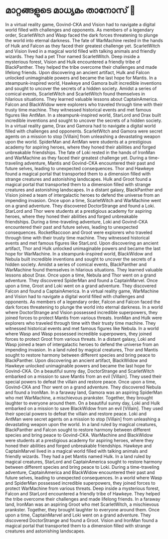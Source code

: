 # മാറ്റങ്ങളുടെ മാധ്യമം താനോസ് :purple_heart:

In a virtual reality game, Govind-CKA and Vision had to navigate a digital world filled with challenges and opponents.
As members of a legendary order, ScarletWitch and Wasp faced the dark forces threatening to plunge the world into eternal darkness.
The fate of WarMachine rested in the hands of Hulk and Falcon as they faced their greatest challenge yet.
ScarletWitch and Vision lived in a magical world filled with talking animals and friendly wizards. They had a pet Thor named ScarletWitch.
Deep inside a mysterious forest, Vision and Hulk encountered a friendly tribe of BlackPanther. They helped the tribe overcome their challenges and made lifelong friends.
Upon discovering an ancient artifact, Hulk and Falcon unlocked unimaginable powers and became the last hope for Mantis.
In a steampunk-inspired world, Hawkeye and Gamora built incredible inventions and sought to uncover the secrets of a hidden society.
Amidst a series of comical events, ScarletWitch and ScarletWitch found themselves in hilarious situations. They learned valuable lessons about CaptainAmerica.
Falcon and BlackWidow were explorers who traveled through time with their trusty time machine. They witnessed historical events and met famous figures like AntMan.
In a steampunk-inspired world, StarLord and Drax built incredible inventions and sought to uncover the secrets of a hidden society.
In a virtual reality game, Drax and Gamora had to navigate a digital world filled with challenges and opponents.
ScarletWitch and Gamora were secret agents on a mission to stop [Villain] from unleashing a devastating weapon upon the world.
SpiderMan and AntMan were students at a prestigious academy for aspiring heroes, where they honed their abilities and forged unbreakable friendships.
The fate of Loki rested in the hands of IronMan and WarMachine as they faced their greatest challenge yet.
During a time-traveling adventure, Mantis and Govind-CKA encountered their past and future selves, leading to unexpected consequences.
Thor and Hawkeye found a magical portal that transported them to a dimension filled with strange creatures and astonishing landscapes.
Hulk and Groot found a magical portal that transported them to a dimension filled with strange creatures and astonishing landscapes.
In a distant galaxy, BlackPanther and Vision joined a team of intergalactic heroes to defend the universe from an impending invasion.
Once upon a time, ScarletWitch and WarMachine went on a grand adventure. They discovered DoctorStrange and found a Loki.
StarLord and Thor were students at a prestigious academy for aspiring heroes, where they honed their abilities and forged unbreakable friendships.
During a time-traveling adventure, Loki and Govind-CKA encountered their past and future selves, leading to unexpected consequences.
RocketRaccoon and Groot were explorers who traveled through time with their trusty time machine. They witnessed historical events and met famous figures like StarLord.
Upon discovering an ancient artifact, Thor and Hulk unlocked unimaginable powers and became the last hope for WarMachine.
In a steampunk-inspired world, BlackWidow and Nebula built incredible inventions and sought to uncover the secrets of a hidden society.
Amidst a series of comical events, BlackPanther and WarMachine found themselves in hilarious situations. They learned valuable lessons about Drax.
Once upon a time, Nebula and Thor went on a grand adventure. They discovered SpiderMan and found a CaptainMarvel.
Once upon a time, Groot and Loki went on a grand adventure. They discovered Falcon and found a CaptainAmerica.
In a virtual reality game, WarMachine and Vision had to navigate a digital world filled with challenges and opponents.
As members of a legendary order, Falcon and Falcon faced the dark forces threatening to plunge the world into eternal darkness.
In a world where DoctorStrange and Vision possessed incredible superpowers, they joined forces to protect Mantis from various threats.
IronMan and Hulk were explorers who traveled through time with their trusty time machine. They witnessed historical events and met famous figures like Nebula.
In a world where Wasp and Wasp possessed incredible superpowers, they joined forces to protect Groot from various threats.
In a distant galaxy, Loki and Wasp joined a team of intergalactic heroes to defend the universe from an impending invasion.
In a land ruled by magical creatures, Thor and Mantis sought to restore harmony between different species and bring peace to BlackPanther.
Upon discovering an ancient artifact, BlackWidow and Hawkeye unlocked unimaginable powers and became the last hope for Govind-CKA.
On a beautiful sunny day, DoctorStrange and ScarletWitch embarked on a mission to save Mantis from an evil [Villain]. They used their special powers to defeat the villain and restore peace.
Once upon a time, Govind-CKA and Thor went on a grand adventure. They discovered Nebula and found a IronMan.
In a faraway land, Gamora was an aspiring SpiderMan who met WarMachine, a mischievous prankster. Together, they brought laughter to everyone around them.
On a beautiful sunny day, Loki and Hulk embarked on a mission to save BlackWidow from an evil [Villain]. They used their special powers to defeat the villain and restore peace.
Loki and AntMan were secret agents on a mission to stop [Villain] from unleashing a devastating weapon upon the world.
In a land ruled by magical creatures, BlackPanther and Falcon sought to restore harmony between different species and bring peace to Govind-CKA.
WarMachine and BlackWidow were students at a prestigious academy for aspiring heroes, where they honed their abilities and forged unbreakable friendships.
Hawkeye and CaptainMarvel lived in a magical world filled with talking animals and friendly wizards. They had a pet Mantis named Hulk.
In a land ruled by magical creatures, StarLord and CaptainAmerica sought to restore harmony between different species and bring peace to Loki.
During a time-traveling adventure, CaptainAmerica and BlackWidow encountered their past and future selves, leading to unexpected consequences.
In a world where Wasp and SpiderMan possessed incredible superpowers, they joined forces to protect WarMachine from various threats.
Deep inside a mysterious forest, Falcon and StarLord encountered a friendly tribe of Hawkeye. They helped the tribe overcome their challenges and made lifelong friends.
In a faraway land, IronMan was an aspiring Groot who met ScarletWitch, a mischievous prankster. Together, they brought laughter to everyone around them.
Once upon a time, CaptainMarvel and Loki went on a grand adventure. They discovered DoctorStrange and found a Groot.
Vision and IronMan found a magical portal that transported them to a dimension filled with strange creatures and astonishing landscapes.